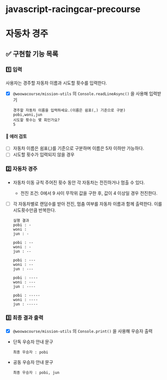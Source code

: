 # javascript-racingcar-precourse

# 자동차 경주

## ✅ 구현할 기능 목록

### 1️⃣ 입력

사용자는 경주할 자동차 이름과 시도할 횟수를 입력한다.

-   [x] `@woowacourse/mission-utils` 의 `Console.readLineAsync()` 을 사용해 입력받기
    ```
    경주할 자동차 이름을 입력하세요.(이름은 쉼표(,) 기준으로 구분)
    pobi,woni,jun
    시도할 횟수는 몇 회인가요?
    5
    ```

#### 🚨 에러 검토

-   [ ] 자동차 이름은 쉼표(,)를 기준으로 구분하며 이름은 5자 이하만 가능하다.
-   [ ] 시도할 횟수가 입력되지 않을 경우

### 2️⃣ 자동차 경주

-   자동차 이동 규칙
    주어진 횟수 동안 각 자동차는 전진하거나 멈출 수 있다.

    -   전진 조건: 0에서 9 사이 무작위 값을 구한 후, 값이 4 이상일 경우 전진한다.
  
- [ ] 각 자동차별로 랜덤수를 받아 전진, 멈춤 여부를 자동차 이름과 함께 출력한다. 이를 시도횟수만큼 반복한다. 

    ```
    실행 결과
    pobi : -
    woni :
    jun : -

    pobi : --
    woni : -
    jun : --

    pobi : ---
    woni : --
    jun : ---

    pobi : ----
    woni : ---
    jun : ----

    pobi : -----
    woni : ----
    jun : -----
    ```

### 3️⃣ 최종 결과 출력

-   [x] `@woowacourse/mission-utils` 의 `Console.print()` 을 사용해 우승자 출력
-   단독 우승자 안내 문구
    ```
    최종 우승자 : pobi
    ```
-   공동 우승자 안내 문구
    ```
    최종 우승자 : pobi, jun
    ```
